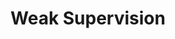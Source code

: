 ---
types: "word"

title: "Weak Supervision"

categories: ['']

tags: ['Weak', 'Supervision']

arabic: 'إشراف ضعيف'

arexps: []

enwords: ['Weak Supervision']

enexps: []

arlexicons: 'ش'

enlexicons: 'W'

authors: ['Ruqayya Roshdy']

translators: ['']

citations: 'تطبيقات الذكاء الاصطناعي في خدمة اللغة العربية'

sources: 'مركز الملك عبدالله بن عبدالعزيز الدولي لخدمة اللغة العربية'

word: "true"

slug: ""
---